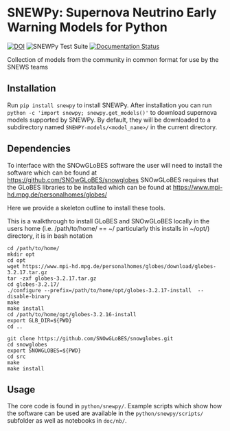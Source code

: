 # SNEWPy: Supernova Neutrino Early Warning Models for Python

[![DOI](https://zenodo.org/badge/221705586.svg)](https://zenodo.org/badge/latestdoi/221705586)
![SNEWPy Test Suite](https://github.com/SNEWS2/snewpy/actions/workflows/tests.yml/badge.svg)
[![Documentation Status](https://readthedocs.org/projects/snewpy/badge/?version=latest)](https://snewpy.readthedocs.io/en/latest/?badge=latest)

Collection of models from the community in common format for use by the SNEWS teams

## Installation

Run `pip install snewpy` to install SNEWPy.
After installation you can run `python -c 'import snewpy; snewpy.get_models()'` to download supernova models supported by SNEWPy. By default, they will be downloaded to a subdirectory named `SNEWPY-models/<model_name>/` in the current directory.

## Dependencies 

To interface with the SNOwGLoBES software the user will need to install the software which can be found at https://github.com/SNOwGLoBES/snowglobes
SNOwGLoBES requires that the GLoBES libraries to be installed which can be found at https://www.mpi-hd.mpg.de/personalhomes/globes/

Here we provide a skeleton outline to install these tools.

This is a walkthrough to install GLoBES and SNOwGLoBES locally in the users home
(i.e. /path/to/home/ == ~/ particularly this installs in ~/opt/) directory, it is in bash notation

	cd /path/to/home/
	mkdir opt
	cd opt
	wget https://www.mpi-hd.mpg.de/personalhomes/globes/download/globes-3.2.17.tar.gz
	tar -zxf globes-3.2.17.tar.gz
	cd globes-3.2.17/
	./configure --prefix=/path/to/home/opt/globes-3.2.17-install  --disable-binary
	make
	make install
	cd /path/to/home/opt/globes-3.2.16-install
	export GLB_DIR=${PWD}
	cd ..

	git clone https://github.com/SNOwGLoBES/snowglobes.git
	cd snowglobes
	export SNOWGLOBES=${PWD}
	cd src
	make
	make install


## Usage
The core code is found in `python/snewpy/`. Example scripts which show
how the software can be used are available in the
`python/snewpy/scripts/` subfolder as well as notebooks in `doc/nb/`.
